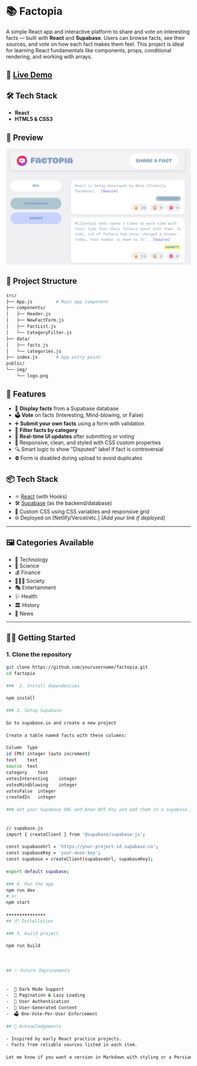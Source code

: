 # 📚 Factopia

A simple React app and interactive platform to share and vote on interesting facts — built with **React** and **Supabase**. Users can browse facts, see their sources, and vote on how each fact makes them feel. This project is ideal for learning React fundamentals like components, props, conditional rendering, and working with arrays.

## 🚀 [Live Demo](https://factopia-sch.vercel.app/)

## 🛠️ Tech Stack

- **React**
- **HTML5 & CSS3**

## 📸 Preview

![alt text](public/img/factopia.png)

## 📂 Project Structure

```bash
src/
├── App.js         # Main app component
├── components/
│   ├── Header.js
│   ├── NewFactForm.js
│   ├── FactList.js
│   └── CategoryFilter.js
├── data/
│   ├── facts.js
│   └── categories.js
├── index.js       # App entry point
public/
└── img/
    └── logo.png
```

## 🚀 Features

- 📄 **Display facts** from a Supabase database
- 🗳 **Vote** on facts (Interesting, Mind-blowing, or False)
- ➕ **Submit your own facts** using a form with validation
- 🧠 **Filter facts by category**
- 🔄 **Real-time UI updates** after submitting or voting
- 💅 Responsive, clean, and styled with CSS custom properties
- 🔍 Smart logic to show "Disputed" label if fact is controversial
- ⛔ Form is disabled during upload to avoid duplicates

## 📦 Tech Stack

- ⚛️ [React](https://reactjs.org/) (with Hooks)
- 🛠 [Supabase](https://supabase.io/) (as the backend/database)
- 🎨 Custom CSS using CSS variables and responsive grid
- 🌐 Deployed on [Netlify/Vercel/etc.] _(Add your link if deployed)_

---

## 🖼 Categories Available

- 🧪 Technology
- 🧬 Science
- 💰 Finance
- 🧑‍🤝‍🧑 Society
- 🎭 Entertainment
- 🩺 Health
- 🏛 History
- 📰 News

---

## 🧑‍💻 Getting Started

### 1. Clone the repository

```bash
git clone https://github.com/yourusername/factopia.git
cd factopia

###  2. Install dependencies

npm install

### 3. Setup Supabase

Go to supabase.io and create a new project

Create a table named facts with these columns:

Column	Type
id (PK)	integer (auto increment)
text	text
source	text
category	text
votesInteresting	integer
votesMindblowing	integer
votesFalse	integer
createdIn	integer

### Get your Supabase URL and Anon API Key and add them in a supabase.js file:


// supabase.js
import { createClient } from '@supabase/supabase-js';

const supabaseUrl = 'https://your-project-id.supabase.co';
const supabaseKey = 'your-anon-key';
const supabase = createClient(supabaseUrl, supabaseKey);

export default supabase;

### 4. Run the app
npm run dev
# or
npm start

+++++++++++++++
## 📦 Installation

### 5. build project

npm run build



## ✨ Future Improvements


-  🌙 Dark Mode Support
-  📄 Pagination & Lazy Loading
-  🔐 User Authentication
-  📝 User-Generated Content
-  🗳️ One-Vote-Per-User Enforcement

## 🙌 Acknowledgements

- Inspired by early React practice projects.
- Facts from reliable sources listed in each item.

Let me know if you want a version in Markdown with styling or a Persian translation.
```
